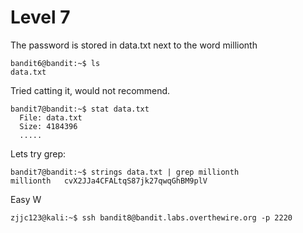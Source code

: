 # Level 7

The password is stored in data.txt next to the word millionth

```console
bandit6@bandit:~$ ls
data.txt
```
Tried catting it, would not recommend.
```console
bandit7@bandit:~$ stat data.txt
  File: data.txt
  Size: 4184396
  .....
```
Lets try grep:
```console
bandit7@bandit:~$ strings data.txt | grep millionth
millionth	cvX2JJa4CFALtqS87jk27qwqGhBM9plV
```
Easy W
```console
zjjc123@kali:~$ ssh bandit8@bandit.labs.overthewire.org -p 2220
```